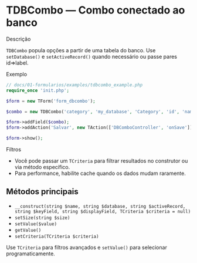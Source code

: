 # TDBCombo — Combo conectado ao banco

Descrição

`TDBCombo` popula opções a partir de uma tabela do banco. Use `setDatabase()` e `setActiveRecord()` quando necessário ou passe pares id=>label.

Exemplo

```php
// docs/01-formularios/examples/tdbcombo_example.php
require_once 'init.php';

$form = new TForm('form_dbcombo');

$combo = new TDBCombo('category', 'my_database', 'Category', 'id', 'name');

$form->addField($combo);
$form->addAction('Salvar', new TAction(['DBComboController', 'onSave']));

$form->show();
```

Filtros

- Você pode passar um `TCriteria` para filtrar resultados no construtor ou via método específico.
- Para performance, habilite cache quando os dados mudam raramente.

## Métodos principais

- `__construct(string $name, string $database, string $activeRecord, string $keyField, string $displayField, TCriteria $criteria = null)`
- `setSize(string $size)`
- `setValue($value)`
- `getValue()`
- `setCriteria(TCriteria $criteria)`

Use `TCriteria` para filtros avançados e `setValue()` para selecionar programaticamente.
